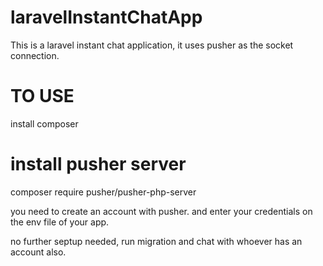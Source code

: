 # laravelInstantChatApp
This is a laravel instant chat application, it uses pusher as the socket connection. 

# TO USE

install composer

# install pusher server
composer require pusher/pusher-php-server

you need to create an account with pusher. and enter your credentials on the env file of your app. 



no further septup needed, run migration and chat with whoever has an account also. 


